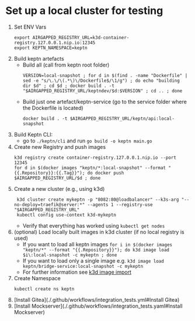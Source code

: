 # Set up a local cluster for testing

1. Set ENV Vars
   ````
   export AIRGAPPED_REGISTRY_URL=k3d-container-registry.127.0.0.1.nip.io:12345
   export KEPTN_NAMESPACE=keptn
   ````
2. Build keptn artefacts
    - Build all (call from keptn root folder)
      ```shell
      VERSION=local-snapshot ; for d in $(find . -name "Dockerfile" | sed -e "s/\.\/\(.*\)\/Dockerfile$/\1/g") ; do echo "building dir $d" ; cd $d ; docker build . -t "$AIRGAPPED_REGISTRY_URL/keptndev/$d:$VERSION" ; cd .. ; done
      ```
    - Build just one artefact/keptn-service (go to the service folder where the Dockerfile is located)
      ```shell
      docker build . -t $AIRGAPPED_REGISTRY_URL/keptn/api:local-snapshot
      ```
3. Build Keptn CLI:
    - go to `./keptn/cli` and run `go build -o keptn main.go`
4. Create new Registry and push images
   ```shell
   k3d registry create container-registry.127.0.0.1.nip.io --port 12345
   for d in $(docker images "keptn/*:local-snapshot" --format "{{.Repository}}:{{.Tag}}"); do docker push $AIRGAPPED_REGISTRY_URL/$d ; done
   ```
5. Create a new cluster (e.g., using k3d)
    ```shell
     k3d cluster create mykeptn -p "8082:80@loadbalancer" --k3s-arg "--no-deploy=traefik@server:*" --agents 1 --registry-use "$AIRGAPPED_REGISTRY_URL"
     kubectl config use-context k3d-mykeptn
    ```
    - Verify that everything has worked using `kubectl get nodes`
6. (optional) Load locally built images in k3d cluster (if no local registry is used)
    - If you want to load all keptn images `for i in $(docker images "keptn/*" --format "{{.Repository}}"); do k3d image load $i\:local-snapshot -c mykeptn ; done`
    - If you want to load only a single image e.g. `k3d image load keptn/bridge-service:local-snapshot -c mykeptn`
    - For further information see [k3d image import](https://k3d.io/v5.2.0/usage/commands/k3d_image_import/)
7. Create Namespace
   ```shell
   kubectl create ns keptn
   ```
8. [Install Gitea](./.github/workflows/integration_tests.yml#Install Gitea)
9. [Install Mockserver](./.github/workflows/integration_tests.yaml#Install Mockserver)